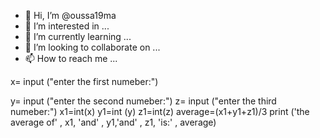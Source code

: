 - 👋 Hi, I’m @oussa19ma
- 👀 I’m interested in ...
- 🌱 I’m currently learning ...
- 💞️ I’m looking to collaborate on ...
- 📫 How to reach me ...

<!---
oussa19ma/oussa19ma is a ✨ special ✨ repository because its `README.md` (this file) appears on your GitHub profile.
You can click the Preview link to take a look at your changes.
--->x= input ("enter the first numeber:")
y= input ("enter the second numeber:")
z= input ("enter the third numeber:")
x1=int(x)
y1=int (y)
z1=int(z)
average=(x1+y1+z1)/3
print ('the average of' , x1, 'and' , y1,'and' , z1, 'is:' , average)


